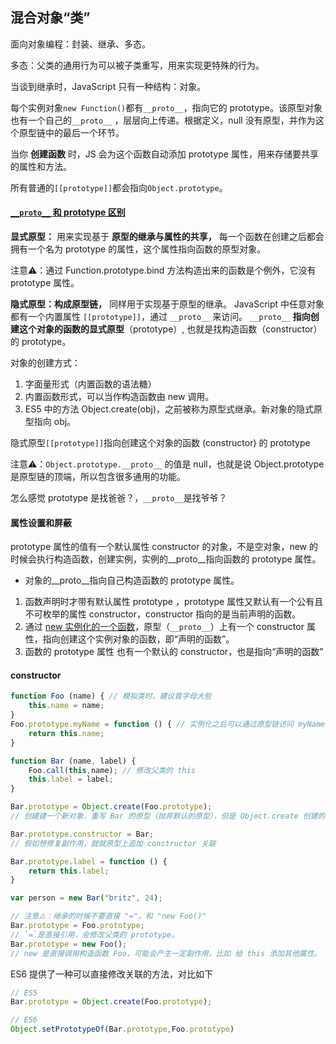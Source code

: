 ## 混合对象“类”

面向对象编程：封装、继承、多态。

多态：父类的通用行为可以被子类重写，用来实现更特殊的行为。

当谈到继承时，JavaScript 只有一种结构：对象。

每个实例对象`new Function()`都有`__proto__`，指向它的 prototype。该原型对象也有一个自己的`__proto__` ，层层向上传递。根据定义，null 没有原型，并作为这个原型链中的最后一个环节。

当你 __创建函数__ 时，JS 会为这个函数自动添加 prototype 属性，用来存储要共享的属性和方法。

所有普通的`[[prototype]]`都会指向`Object.prototype`。

#### [`__proto__` 和 prototype 区别](https://www.zhihu.com/question/34183746)

__显式原型：__ 用来实现基于 __原型的继承与属性的共享，__
每一个函数在创建之后都会拥有一个名为 prototype 的属性，这个属性指向函数的原型对象。

注意⚠️：通过 Function.prototype.bind 方法构造出来的函数是个例外，它没有 prototype 属性。

__隐式原型：构成原型链，__ 同样用于实现基于原型的继承。
JavaScript 中任意对象都有一个内置属性 `[[prototype]]`，通过 `__proto__` 来访问。
`__proto__` __指向创建这个对象的函数的显式原型__（prototype）, 也就是找构造函数（constructor）的 prototype。

对象的创建方式：

1. 字面量形式（内置函数的语法糖）
2. 内置函数形式，可以当作构造函数由 new 调用。
3. ES5 中的方法 Object.create(obj)，之前被称为原型式继承。新对象的隐式原型指向 obj。

隐式原型`[[prototype]]`指向创建这个对象的函数 (constructor) 的 prototype

注意⚠️：`Object.prototype.__proto__` 的值是 null，也就是说 Object.prototype 是原型链的顶端，所以包含很多通用的功能。

怎么感觉 prototype 是找爸爸？，`__proto__`是找爷爷？

#### 属性设置和屏蔽

prototype 属性的值有一个默认属性 constructor 的对象，不是空对象，new 的时候会执行构造函数，创建实例，实例的__proto__指向函数的 prototype 属性。

- 对象的__proto__指向自己构造函数的 prototype 属性。

1. 函数声明时才带有默认属性 prototype ，prototype 属性又默认有一个公有且不可枚举的属性 constructor，constructor 指向的是当前声明的函数。
2. 通过 [new 实例化的一个函数](./this.md#L91)，原型（`__proto__`）上有一个 constructor 属性，指向创建这个实例对象的函数，即“声明的函数”。
3. 函数的 prototype 属性 也有一个默认的 constructor，也是指向“声明的函数”

#### constructor

```js
function Foo (name) { // 模拟类时，建议首字母大些
    this.name = name;
}
Foo.prototype.myName = function () { // 实例化之后可以通过原型链访问 myName 属性方法
    return this.name;
}

function Bar (name, label) {
    Foo.call(this,name); // 修改父类的 this
    this.label = label;
}

Bar.prototype = Object.create(Foo.prototype);
// 创建建一个新对象，重写 Bar 的原型（抛弃默认的原型），但是 Object.create 创建的新对象没有 constructor 属性，所以会通过原型链访问到 Foo 上的 constructor

Bar.prototype.constructor = Bar; 
// 假如想修复副作用，就就原型上追加 constructor 关联

Bar.prototype.label = function () {
    return this.label;
}

var person = new Bar("britz", 24);
```

```js
// 注意⚠️：继承的时候不要直接 "="，和 "new Foo()"
Bar.prototype = Foo.prototype; 
// `=`是直接引用，会修改父类的 prototype。
Bar.prototype = new Foo(); 
// new 是直接调用构造函数 Foo，可能会产生一定副作用，比如 给 this 添加其他属性。 
```

ES6 提供了一种可以直接修改关联的方法，对比如下
```js
// ES5
Bar.prototype = Object.create(Foo.prototype);

// ES6
Object.setPrototypeOf(Bar.prototype,Foo.prototype)
```